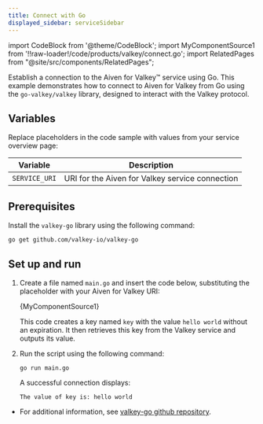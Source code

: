 ```yaml
---
title: Connect with Go
displayed_sidebar: serviceSidebar
---
```

import CodeBlock from '@theme/CodeBlock';
import MyComponentSource1 from '!!raw-loader!/code/products/valkey/connect.go';
import RelatedPages from "@site/src/components/RelatedPages";

Establish a connection to the Aiven for Valkey™ service using Go. This example demonstrates how to connect to Aiven for Valkey from Go using the `go-valkey/valkey` library, designed to interact with the Valkey protocol.

## Variables

Replace placeholders in the code sample with values from your service overview page:

| Variable    | Description                                                  |
| ----------- | ------------------------------------------------------------ |
| `SERVICE_URI` | URI for the Aiven for Valkey service connection |

## Prerequisites

Install the `valkey-go` library using the following command:

```shell
go get github.com/valkey-io/valkey-go
```

## Set up and run

1. Create a file named `main.go` and insert the code below, substituting the placeholder
   with your Aiven for Valkey URI:

   <CodeBlock language='go'>{MyComponentSource1}</CodeBlock>

   This code creates a key named `key` with the value `hello world` without an expiration.
   It then retrieves this key from the Valkey service and outputs its value.

1. Run the script using the following command:

   ```shell
   go run main.go
   ```

   A successful connection displays:

   ```plaintext
   The value of key is: hello world
   ```

<RelatedPages/>

- For additional information, see [valkey-go github repository](https://github.com/valkey-io/valkey-go).
